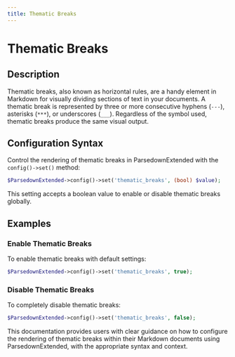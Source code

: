 ```yaml
---
title: Thematic Breaks
---
```


# Thematic Breaks

## Description

Thematic breaks, also known as horizontal rules, are a handy element in Markdown for visually dividing sections of text in your documents. A thematic break is represented by three or more consecutive hyphens (`---`), asterisks (`***`), or underscores (`___`). Regardless of the symbol used, thematic breaks produce the same visual output.

## Configuration Syntax

Control the rendering of thematic breaks in ParsedownExtended with the `config()->set()` method:

```php
$ParsedownExtended->config()->set('thematic_breaks', (bool) $value);
```

This setting accepts a boolean value to enable or disable thematic breaks globally.

## Examples

### Enable Thematic Breaks

To enable thematic breaks with default settings:

```php
$ParsedownExtended->config()->set('thematic_breaks', true);
```

### Disable Thematic Breaks

To completely disable thematic breaks:

```php
$ParsedownExtended->config()->set('thematic_breaks', false);
```

This documentation provides users with clear guidance on how to configure the rendering of thematic breaks within their Markdown documents using ParsedownExtended, with the appropriate syntax and context.